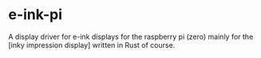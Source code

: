# e-ink-pi
A display driver for e-ink displays for the raspberry pi (zero) mainly for the [inky impression display] written in Rust of course.
